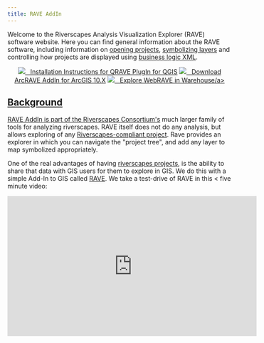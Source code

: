 ```yaml
---
title: RAVE AddIn
---
```


Welcome to the Riverscapes Analysis Visualization Explorer (RAVE) software website. Here you can find general information about the RAVE software, including information on [opening projects](open-project.html), [symbolizing layers](symbology.html) and controlling how projects are displayed using [business logic XML](business-logic.html).

<div style="text-align:center">
<a class="button large" href="http://rave.riverscapes.xyz/install.html#qgis-plug-in">
        <img src="{{site.baseurl}}/assets/images/RiverscapesLogo_x16.png">
        &nbsp;&nbsp;Installation Instructions for QRAVE PlugIn for QGIS</a>
<a class="button large" href="https://github.com/Riverscapes/RaveAddIn/releases/latest">
        <img src="{{site.baseurl}}/assets/images/RiverscapesLogo_x16.png">
        &nbsp;&nbsp;Download ArcRAVE AddIn for ArcGIS 10.X</a>
<a class="button large" href="https://data.riverscapes.xyz">
        <img src="{{site.baseurl}}/assets/images/RiverscapesLogo_x16.png">
        &nbsp;&nbsp;Explore WebRAVE in Warehouse/a>
</div>

## Background

RAVE AddIn is part of the [Riverscapes Consortium's](http://riverscapes.xyz) much larger family of tools for analyzing riverscapes. RAVE itself does not do any analysis, but allows exploring of any [Riverscapes-compliant project](https://riverscapes.github.io/riverscapes-website/Technical_Reference/Documentation_Standards/Riverscapes_Projects/). Rave provides an explorer in which you can navigate the "project tree", and add any layer to map symbolized appropriately. 

One of the real advantages of having [riverscapes projects](https://riverscapes.xyz/Tools/Technical_Reference/Documentation_Standards/Riverscapes_Projects/), is the ability to share that data with GIS users for them to explore in GIS. We do this with a simple Add-In to GIS called [RAVE](http://rave.riverscapes.xyz/). We take a test-drive of RAVE in this < five minute video:

<div class="responsive-embed">
<iframe width="560" height="315" src="https://www.youtube.com/embed/9gFvuRWC2AI" frameborder="0" allow="accelerometer; autoplay; encrypted-media; gyroscope; picture-in-picture" allowfullscreen></iframe>
</div>